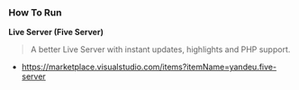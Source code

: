 ### How To Run

**Live Server (Five Server)**

> A better Live Server with instant updates, highlights and PHP support.

-   https://marketplace.visualstudio.com/items?itemName=yandeu.five-server
